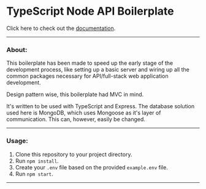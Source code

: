 # TypeScript Node API Boilerplate

Click here to check out the [documentation](https://github.com/denis-onder/ts-node-api-boilerplate/blob/master/DOCS.md).

---

### About:

This boilerplate has been made to speed up the early stage of the development process, like setting up a basic server and wiring up all the common packages necessary for API/full-stack web application development.

Design pattern wise, this boilerplate had MVC in mind.

It's written to be used with TypeScript and Express. The database solution used here is MongoDB, which uses Mongoose as it's layer of communication. This can, however, easily be changed.

---

### Usage:

1. Clone this repository to your project directory.
2. Run `npm install`.
3. Create your `.env` file based on the provided `example.env` file.
4. Run `npm start`.

---
